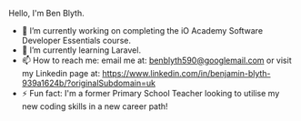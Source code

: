 Hello, I'm Ben Blyth.

- 🔭 I’m currently working on completing the iO Academy Software Developer Essentials course.
- 🌱 I’m currently learning Laravel. 
- 📫 How to reach me: email me at: benblyth590@googlemail.com or visit my Linkedin page at: https://www.linkedin.com/in/benjamin-blyth-939a1624b/?originalSubdomain=uk
- ⚡ Fun fact: I'm a former Primary School Teacher looking to utilise my new coding skills in a new career path! 

<!--
**bbsaint590/bbsaint590** is a ✨ _special_ ✨ repository because its `README.md` (this file) appears on your GitHub profile.

Here are some ideas to get you started:

- 🔭 I’m currently working on ...
- 🌱 I’m currently learning ...
- 👯 I’m looking to collaborate on ...
- 🤔 I’m looking for help with ...
- 💬 Ask me about ...
- 📫 How to reach me: ...
- 😄 Pronouns: ...
- ⚡ Fun fact: ...
-->

